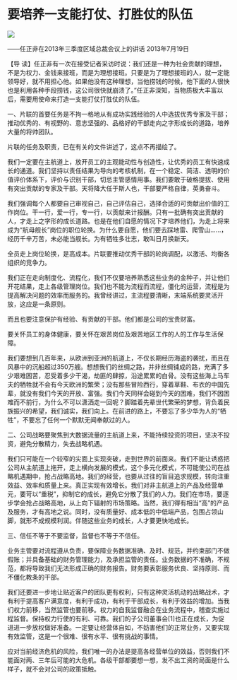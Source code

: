 # 要培养一支能打仗、打胜仗的队伍
<img class="pv" src="https://api.visitor.plantree.me/visitor-badge/pv?namespace=plantree.me&key=renzhengfei-speeches/要培养一支能打仗打胜仗的队伍.md">


——任正非在2013年三季度区域总裁会议上的讲话
2013年7月19日



【导  读】任正非有一次在接受记者采访时说：我们还是一种为社会贡献的理想，不是为权力、金钱来接班，而是为理想接班。只要是为了理想接班的人，就一定能领导好，就不用担心他。如果他没有这种理想，当他捞钱的时候，他下面的人很快也是利用各种手段捞钱，这公司很快就崩溃了。”任正非深知，当物质极大丰富以后，需要用使命来打造一支能打仗打胜仗的队伍。



一、片联的首要任务是不拘一格地从有成功实践经验的人中选拔优秀专家及干部；推动优秀的、有视野的、意志坚强的、品格好的干部走向之字形成长的道路，培养大量的将帅团队。

片联的任务及职责，已在有关的文件讲述了，这点不再描绘了。

我们一定要在主航道上，放开员工的主观能动性与创造性，让优秀的员工有快速成长的通道。我们坚持以责任结果为导向的考核机制，在一个稳定、简洁、透明的价值评价体系下，评价与识别干部，切忌主管感情用事。我们要敢于破格提拔、使用有突出贡献的专家及干部。天将降大任于斯人也，干部要严格自律，英勇奋斗。

我们强调每个人都要自己审视自己，自己评估自己，选择合适的可贡献出价值的工作岗位。干一行，爱一行，专一行，以贡献来计报酬。只有一批确有突出贡献的人，才走上之字形的成长道路。也是在他们自愿的情况下才培养他们，为走上将来成为“航母舰长”岗位的职位轮换。为什么要自愿，他们要去踩地雷、爬雪山……，经历千辛万苦，未必能当舰长。为有牺牲多壮志，敢叫日月换新天。

全员走上岗位轮换，是高成本。片联要推动优秀干部的轮岗调配，以激活、均衡各组织的竞争力。

我们正在走向制度化、流程化，我们不仅要培养熟悉这些业务的金种子，并让他们开花结果，走上各级管理岗位。我们也不能为流程而流程，僵化的运营，流程是为提高解决问题的效率而服务的。我曾经讲过，主流程要清晰，末端系统要灵活开放，这应是一条原则。

而且也要注意保护有经验、有贡献的干部。他们都是公司的宝贵财富。

要关怀员工的身体健康，要关怀在艰苦岗位及艰苦地区工作的人的工作与生活保障。

我们要想到几百年来，从欧洲到亚洲的航道上，不仅长期经历海盗的袭扰，而且在风暴中的沉船超过350万艘。想想我们的丝绸之路，并非丝绸铺成的路，充满了多少艰难困苦，忍受着多少干渴，劫匪的肆掠，沿途累累的白骨。没有这些海上马车夫的牺牲就不会有今天欧洲的繁荣；没有那些冒险西行，穿着草鞋、布衣的中国先辈，就没有我们今天的开放、富强。我们今天同样会碰到今天的困难，我们不因困难而不前行，为什么不可以潇洒走一回呢？脚踏着先辈世代繁荣的梦想，背负着民族振兴的希望，我们诚实，我们向上。在前进的路上，不要忘了多少华为人的“牺牲”，不要忘了任何一个默默无闻奉献过的人。

二、公司战略要聚焦到大数据流量的主航道上来，不能持续投资的项目，坚决不投资，避免分散精力，失去战略机遇。

我们只可能在一个较窄的尖面上实现突破，走到世界的前面来。我们不能让诱惑把公司从主航道上拖开，走上横向发展的模式，这个多元化模式，不可能使公司在战略机遇期中，抢占战略高地。我们的经营，也要从过往的盲目追求规模，转向注重效益、效率和质量上来。真正实现有效增长。我们对非主航道上的产品及经营单元，要苛以“重税”，抑制它的成长，避免它分散了我们的人力。我们在市场，要逐步学会抢占战略高地，从上向下辐射的市场策略。当然，我们得有相当“高”的产品及服务，才有高地之说。同时，没有质量好、成本低的中低端产品，包围占领山脚，就形不成规模利润。伴随这些业务的成长，人才要更快地成长。

三、信任不等于不要监督，监督也不等于不信任。

业务主管要对流程遵从负责，要保障业务数据准确、及时、规范，并约束部门不做假账；并具备基础的财务管理能力，及承担监管的责任。业务数据的不准确，不规范，都将导致我们无法形成正确的财务报告。财务要表彰服务优良、坚持原则、而不僵化教条的干部。

我们还要进一步地让贴近客户的团队更有权利，只有这种灵活机动的战略战术，才有利于提高客户满意度，有利于成功，有利于干部成长，有利于效益的增加。当我们权力前移，当然监管也要前移。权力的自我监督融合在业务流程中，稽查实施过程监督。保持权力行使的有利、可靠。我们的子公司董事会[1]也正在成长，为促进进一步放权做好准备。一定要让经营体自如，不妨害他们的正常业务，又要实现有效监管，这是一个很难、很有水平、很有挑战的事情。

应对当前经济危机的风险，我们唯一的办法是提高各经营单位的效益，否则我们不能面对两、三年后可能的大危机。各级干部都要想一想，发不出工资的局面是什么样子，就不会对公司的政策抵触。
